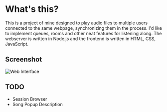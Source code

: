 # What's this?
This is a project of mine designed to play audio files to multiple users connected to the same webpage, synchronizing them in the process. I'd like to implement queues, rooms and other neat features for listening along. The webserver is written in Node.js and the frontend is written in HTML, CSS, JavaScript.

## Screenshot
![Web Interface](https://i.imgur.com/wH3cmU6.png)

## TODO
* Session Browser
* Song Popup Description
